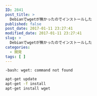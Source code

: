 ```yaml
---
ID: 2841
post_title: >
  Debianでwgetが無かったのでインストールした
published: false
post_date: 2017-01-11 23:27:41
modified_date: 2017-01-11 23:27:41
slug: >
  Debianでwgetが無かったのでインストールした
categories:
  - 開発
tags: [ ]
---
```

<!--more-->


```
-bash: wget: command not found
```

```bash
apt-get update
apt-get -f install
apt-get install wget
```
